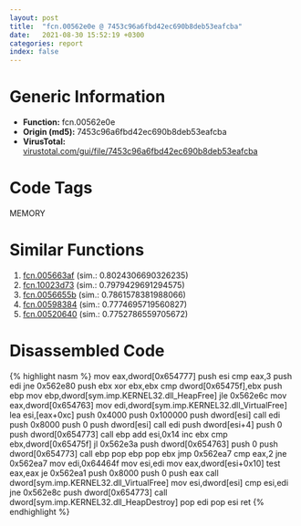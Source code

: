 ```yaml
---
layout: post
title:  "fcn.00562e0e @ 7453c96a6fbd42ec690b8deb53eafcba"
date:   2021-08-30 15:52:19 +0300
categories: report
index: false
---
```


# Generic Information
- **Function:** fcn.00562e0e
- **Origin (md5):** 7453c96a6fbd42ec690b8deb53eafcba
- **VirusTotal:** [virustotal.com/gui/file/7453c96a6fbd42ec690b8deb53eafcba][virustotal_ref]

# Code Tags
<span class="tag" id="MEMORY">MEMORY</span>


# Similar Functions

1. [fcn.005663af][similar_1_ref] (sim.: 0.8024306690326235)
2. [fcn.10023d73][similar_2_ref] (sim.: 0.7979429691294575)
3. [fcn.0056655b][similar_3_ref] (sim.: 0.7861578381988066)
4. [fcn.00598384][similar_4_ref] (sim.: 0.7774695719560827)
5. [fcn.00520640][similar_5_ref] (sim.: 0.7752786559705672)


# Disassembled Code

{% highlight nasm %}
mov eax,dword[0x654777]
push esi
cmp eax,3
push edi
jne 0x562e80
push ebx
xor ebx,ebx
cmp dword[0x65475f],ebx
push ebp
mov ebp,dword[sym.imp.KERNEL32.dll_HeapFree]
jle 0x562e6c
mov eax,dword[0x654763]
mov edi,dword[sym.imp.KERNEL32.dll_VirtualFree]
lea esi,[eax+0xc]
push 0x4000
push 0x100000
push dword[esi]
call edi
push 0x8000
push 0
push dword[esi]
call edi
push dword[esi+4]
push 0
push dword[0x654773]
call ebp
add esi,0x14
inc ebx
cmp ebx,dword[0x65475f]
jl 0x562e3a
push dword[0x654763]
push 0
push dword[0x654773]
call ebp
pop ebp
pop ebx
jmp 0x562ea7
cmp eax,2
jne 0x562ea7
mov edi,0x64464f
mov esi,edi
mov eax,dword[esi+0x10]
test eax,eax
je 0x562ea1
push 0x8000
push 0
push eax
call dword[sym.imp.KERNEL32.dll_VirtualFree]
mov esi,dword[esi]
cmp esi,edi
jne 0x562e8c
push dword[0x654773]
call dword[sym.imp.KERNEL32.dll_HeapDestroy]
pop edi
pop esi
ret 
{% endhighlight %}


[similar_1_ref]: /report/fcn.005663af@7453c96a6fbd42ec690b8deb53eafcba
[similar_2_ref]: /report/fcn.10023d73@a7a698c732cb880967bd1318dc083d69
[similar_3_ref]: /report/fcn.0056655b@7453c96a6fbd42ec690b8deb53eafcba
[similar_4_ref]: /report/fcn.00598384@fd515d36e5c3696f076b92b737a2556c
[similar_5_ref]: /report/fcn.00520640@cc49f2546fb252f16a4d5a9a02301eb1
[virustotal_ref]: https://www.virustotal.com/gui/file/7453c96a6fbd42ec690b8deb53eafcba